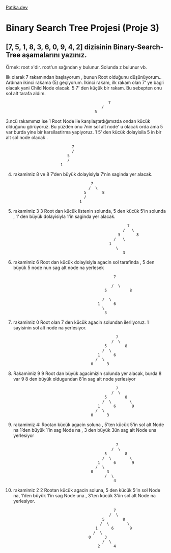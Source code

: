 
[Patika.dev](www.patika.dev)

# Binary Search Tree Projesi (Proje 3)

## [7, 5, 1, 8, 3, 6, 0, 9, 4, 2] dizisinin Binary-Search-Tree aşamalarını yazınız.
   Örnek: root x'dir. root'un sağından y bulunur. Solunda z bulunur vb.

llk olarak 7 rakamından başlayorum , bunun Root  olduğunu düşünüyorum.. Ardınan ikinci rakama (5) geçiyorum. İkinci rakam, ilk rakam olan 7' ye bagli olacak yani Child Node olacak. 5 7' den küçük bir rakam. Bu sebepten onu sol alt tarafa aldim.
                                                 
                                                 7
                                              /
                                           5   
                                               

3.ncü rakamımız ise 1 Root Node ile karşılaştırdığımızda ondan kücük olduğunu görüyoruz. Bu yüzden onu 7nin sol alt node' u olacak  orda ama  5 var  burda yine bir karsilastirma yapiyoruz. 1  5‘ den kücük dolayisila  5 in bir alt sol node olacak .


                                 7
                                 /
                               5
                               /
                            1   
                            
                     
4. rakamimiz 8  ve 8 7’den büyük  dolayisiyla 7’nin saginda  yer alacak.
                            
                                         7
                                        /  \
                                      5       8
                                      /
                                    1
5. rakamimiz 3
3 Root dan kücük listenin solunda, 5 den kücük  5’in solunda , 1‘ den büyük  dolayisiyla 1’in saginda yer alacak.

                                                         7
                                                       /   \        
                                                     5       8
                                                   /   \
                                                 1  
                                                    \
                                                       3


6. rakamimiz 6 
Root dan kücük dolayisiyla agacin sol tarafinda , 5 den büyük  5 node nun sag  alt node na yerlesek
                                                
                                                   7
                                                   
                                                  /  \              
                                               5          8
                                                                        
                                              /  \
                                            1      6
                                              \
                                               3
7. rakamimiz 0
Root olan 7 den kücük agacin solundan ilerliyoruz. 1 sayisinin sol alt node na yerlesiyor.

                                                    7
                                                  /  \              
                                               5        8
                                              /  \
                                            1      6
                                           /  \
                                         0      3

8. Rakamimiz 9
9 Root dan büyük agacimizin solunda yer alacak, burda 8 var 9  8 den büyük oldugundan 8’in sag alt node yerlesiyor
                                            
                                                    7
                                                  /  \              
                                               5        8
                                              /  \        \
                                            1      6       9
                                           /  \
                                         0      3


9. rakamimiz 4: Rootan kücük agacin soluna , 5’ten kücük 5’in sol alt Node na 1’den büyük  1’in sag Node na , 3 den büyük  3ün sag alt Node una yerlesiyor       

                                                       
                                                    7
                                                  /  \              
                                               5        8
                                              /  \        \
                                            1      6       9
                                           /  \
                                         0      3
                                               /  \
                                                   4





10. rakamimiz 2
2 Rootan kücük agacin soluna, 5 den kücük 5’in sol Node na,  1’den büyük  1’in sag Node una  , 3’ten  kücük 3’ün sol alt Node na yerlesiyor.

                                                   
                                                      
                                                    7
                                                  /  \              
                                               5        8
                                              /  \        \
                                            1      6       9
                                           /  \
                                         0      3
                                               /  \
                                             2      4





